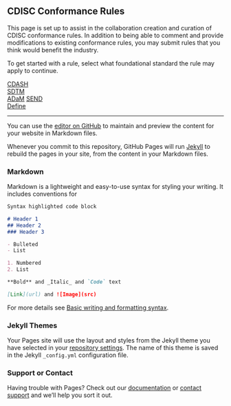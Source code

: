 ## CDISC Conformance Rules

This page is set up to assist in the collaboration creation and curation of CDISC conformance rules.  In addition to being able to comment and provide modifications to existing conformance rules, you may submit rules that you think would benefit the industry.

To get started with a rule, select what foundational standard the rule may apply to continue.

[CDASH]()  
[SDTM](https://cpshadle.github.io/SDTM/)   
[ADaM]() 
[SEND]()  
[Define]()  


---------

You can use the [editor on GitHub](https://github.com/cpshadle/cpshadle.github.io/edit/main/index.md) to maintain and preview the content for your website in Markdown files.

Whenever you commit to this repository, GitHub Pages will run [Jekyll](https://jekyllrb.com/) to rebuild the pages in your site, from the content in your Markdown files.

### Markdown

Markdown is a lightweight and easy-to-use syntax for styling your writing. It includes conventions for

```markdown
Syntax highlighted code block

# Header 1
## Header 2
### Header 3

- Bulleted
- List

1. Numbered
2. List

**Bold** and _Italic_ and `Code` text

[Link](url) and ![Image](src)
```

For more details see [Basic writing and formatting syntax](https://docs.github.com/en/github/writing-on-github/getting-started-with-writing-and-formatting-on-github/basic-writing-and-formatting-syntax).

### Jekyll Themes

Your Pages site will use the layout and styles from the Jekyll theme you have selected in your [repository settings](https://github.com/cpshadle/cpshadle.github.io/settings/pages). The name of this theme is saved in the Jekyll `_config.yml` configuration file.

### Support or Contact

Having trouble with Pages? Check out our [documentation](https://docs.github.com/categories/github-pages-basics/) or [contact support](https://support.github.com/contact) and we’ll help you sort it out.
